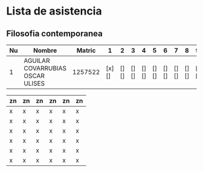 # Lista de asistencia 
## Filosofia contemporanea

| Nu | Nombre                           | Matric  | 1     | 2    | 3    | 4    | 5    | 6    | 7    | 8    | 9    | 10   | 11   | 12   | 13   | 14   | 15   | 16   | 17   |
|----|----------------------------------|---------|-------|------|------|------|------|------|------|------|------|------|------|------|------|------|------|------|------|
| 1  | AGUILAR COVARRUBIAS OSCAR ULISES | 1257522 | [x][] | [][] | [][] | [][] | [][] | [][] | [][] | [][] | [][] | [][] | [][] | [][] | [][] | [][] | [][] | [][] | [][] |











| zn | zn | zn | zn | zn | zn |
|----|----|----|----|----|----|
| x  | x  | x  | x  | x  | x  |
| x  | x  | x  | x  | x  | x  |
| x  | x  | x  | x  | x  | x  |
| x  | x  | x  | x  | x  | x  |
| x  | x  | x  | x  | x  | x  |
| x  | x  | x  | x  | x  | x  |

